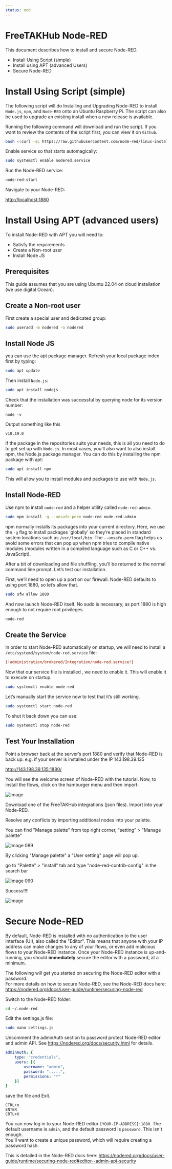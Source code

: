 ```yaml
---
status: ood
---
```


# FreeTAKHub Node-RED
This document describes how to install and secure Node-RED.

- Install Using Script (simple)
- Install using APT (advanced Users)
- Secure Node-RED

# Install Using Script (simple)

The following script will do Installing and Upgrading Node-RED 
to install `Node.js`, `npm`, and `Node-RED` onto an Ubuntu Raspberry Pi. 
The script can also be used to upgrade an existing install when a new release is available.

Running the following command will download and run the script. 
If you want to review the contents of the script first, you can view it on `Github`.
```bash
bash <(curl -sL https://raw.githubusercontent.com/node-red/linux-installers/master/deb/update-nodejs-and-nodered)
```

Enable service so that starts automagically:
```bash
sudo systemctl enable nodered.service
```
Run the Node-RED service:
```bash
node-red-start
```
Navigate to your Node-RED:

<http://localhost:1880>

# Install Using APT (advanced users)
To install Node-RED with APT you will need to:

- Satisfy the requirements
- Create a Non-root user
- Install Node JS

## Prerequisites
This guide assumes that you are using Ubuntu 22.04 on cloud installation (we use digital Ocean). 


##  Create a Non-root user
First create a special user and dedicated group:

```bash
sudo useradd -m nodered -G nodered
```

## Install Node JS
 you can use the apt package manager. Refresh your local package index first by typing:

```bash
sudo apt update
```

Then install `Node.js`:

```bash
sudo apt install nodejs
```
 
Check that the installation was successful by querying node for its version number:
```shell
node -v
```
Output something like this
```text
v10.19.0
```

If the package in the repositories suits your needs, 
this is all you need to do to get set up with `Node.js`. 
In most cases, you’ll also want to also install npm, the Node.js package manager. 
You can do this by installing the npm package with apt:
```bash
sudo apt install npm
```
This will allow you to install modules and packages to use with `Node.js`.

## Install Node-RED
Use npm to install `node-red` and a helper utility called `node-red-admin`.

```bash
sudo npm install -g --unsafe-perm node-red node-red-admin
```

npm normally installs its packages into your current directory. 
Here, we use the `-g` flag to install packages 'globally' so they’re placed in standard system locations such as `/usr/local/bin`. 
The `--unsafe-perm` flag helps us avoid some errors that can pop up when npm tries to compile native modules 
(modules written in a compiled language such as C or C++ vs. JavaScript).

After a bit of downloading and file shuffling, 
you’ll be returned to the normal command line prompt. 
Let’s test our installation.

First, we’ll need to open up a port on our firewall. 
Node-RED defaults to using port 1880, so let’s allow that.
```bash
sudo ufw allow 1880
``` 
And now launch Node-RED itself. 
No sudo is necessary, as port 1880 is high enough to not require root privileges.

```bash
node-red
```
## Create the Service
In order to start Node-RED automatically on startup, 
we will need to install a `/etc/systemd/system/node-red.service` file: 
```ini
{!administration/brokered/Integration/node-red.service!}
```
 
Now that our service file is installed , we need to enable it. This will enable it to execute on startup.
```bash
sudo systemctl enable node-red
```

Let’s manually start the service now to test that it’s still working.
```bash
sudo systemctl start node-red
```
To shut it back down you can use:

```bash
sudo systemctl stop node-red
```
## Test Your Installation 
Point a browser back at the server’s port 1880 and verify that Node-RED is back up.
e.g. if your server is installed under the IP 143.198.39.135

<http://143.198.39.135:1880/>

You will see the welcome screen of Node-RED with the tutorial.
Now, to install the flows, click on the hamburger menu and then import:

![image](https://user-images.githubusercontent.com/60719165/143110628-d5e1d2b9-15e8-4b34-b977-abdc99c205f9.png)

Download one of the FreeTAKHub integrations (json files).
Import into your Node-RED. 

Resolve any conflicts by importing additional nodes into your palette. 

You can find "Manage palette" from top right corner, "setting" > "Manage palette"

![Image 089](https://user-images.githubusercontent.com/11376362/219843959-b494a03c-6da9-4714-bece-f521ae1c2f4c.png)

By clicking "Manage palette" a "User setting" page will pop up. 

go to "Palette" > "install" tab and type "node-red-contrib-config" in the search bar

![Image 090](https://user-images.githubusercontent.com/11376362/219844290-b6a5d06d-ce16-4f44-928d-b316e7cc6c5d.png)

Success!!!!

![image](https://user-images.githubusercontent.com/60719165/143122002-35f25669-17c3-4dfa-9655-14b52612bd04.png)

# Secure Node-RED

By default, Node-RED is installed with no authentication to the user interface (UI), also called the "Editor".
This means that anyone with your IP address can make changes to any of your flows,
or even add malicious flows to your Node-RED instance.
Once your Node-RED instance is up-and-running,
you should **immediately** secure the editor with a password, at a minimum.

The following will get you started on securing the Node-RED editor with a password.  
For more details on how to secure Node-RED, see the Node-RED docs here:
https://nodered.org/docs/user-guide/runtime/securing-node-red

Switch to the Node-RED folder:
```bash
cd ~/.node-red
```

Edit the settings.js file:

```bash
sudo nano settings.js
```

Uncomment the adminAuth section to password protect Node-RED editor and admin API.
See <https://nodered.org/docs/security.html> for details.
```yaml
adminAuth: {
    type: "credentials", 
    users: [{
        username: "admin",
        password: ".....",
        permissions: "*"
    }]
}
```
save the file and Exit.

```text
CTRL+o
ENTER
CRTL+X
```

You can now log in to your Node-RED editor `[YOUR-IP-ADDRESS]:1880`.
The default username is `admin`, and the default password is `password`.
This isn't enough.  
You'll want to create a unique password, which will require creating a password hash.

This is detailed in the Node-RED docs here:
<https://nodered.org/docs/user-guide/runtime/securing-node-red#editor--admin-api-security>
